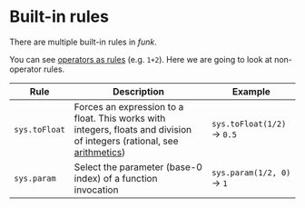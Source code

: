 # Built-in rules

There are multiple built-in rules in *funk*.

You can see [operators as rules](operatorsAsRules.md) (e.g. `1+2`).  Here we are going to look at non-operator rules.

Rule|Description|Example
-|-|-
`sys.toFloat`|Forces an expression to a float.  This works with integers, floats and division of integers (rational, see [arithmetics](arithmetics.md))|`sys.toFloat(1/2)` -> `0.5`
`sys.param`|Select the parameter (base-0 index) of a function invocation|`sys.param(1/2, 0)` -> `1`
